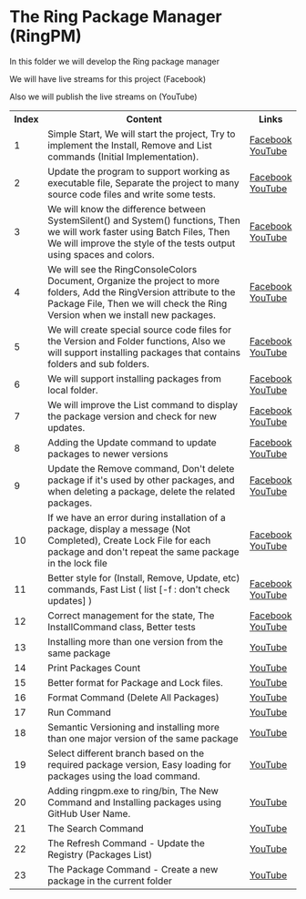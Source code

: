 The Ring Package Manager (RingPM)
=================================

In this folder we will develop the Ring package manager

We will have live streams for this project (Facebook)

Also we will publish the live streams on (YouTube)


<table>
	<tr>	
		<th>Index</th>
		<th>Content</th>
		<th>Links</th>
	</tr>
	<tr>
		<td id="lesson1">1</td>
		<td>
			Simple Start, We will start the project, Try to implement the Install, Remove and List commands (Initial Implementation).
		</td>
		<td>
			<a href="https://www.facebook.com/mahmoudfayed1986/videos/vb.640625344/10156167595515345/?type=2&video_source=user_video_tab">Facebook</a> <br />
			<a href="https://www.youtube.com/watch?v=EDyrgo-0BIg&index=1&list=PLpQiqjcu7CuFiv-Fa8M8wx-MrKvLmMnbn">YouTube</a>
		</td>
	</tr>
	<tr>
		<td id="lesson2">2</td>
		<td>
			Update the program to support working as executable file, Separate the project to many source code files and write some tests.
		</td>
		<td>
			<a href="https://www.facebook.com/mahmoudfayed1986/videos/vb.640625344/10156170147090345/?type=2&video_source=user_video_tab">Facebook</a> <br />
			<a href="https://www.youtube.com/watch?v=RWlo8Eiyo0s&index=2&list=PLpQiqjcu7CuFiv-Fa8M8wx-MrKvLmMnbn">YouTube</a>
		</td>
	</tr>
	<tr>
		<td id="lesson3">3</td>
		<td>
			We will know the difference between SystemSilent() and System() functions, Then we will work faster using Batch Files, Then We will improve the style of the tests output using spaces and colors.
		</td>
		<td>
			<a href="https://www.facebook.com/mahmoudfayed1986/videos/vb.640625344/10156170776415345/?type=2&video_source=user_video_tab">Facebook</a> <br />
			<a href="https://www.youtube.com/watch?v=EGoVTIbw8M0&list=PLpQiqjcu7CuFiv-Fa8M8wx-MrKvLmMnbn&index=3">YouTube</a>
		</td>
	</tr>
	<tr>
		<td id="lesson4">4</td>
		<td>
			We will see the RingConsoleColors Document, Organize the project to more folders, Add the RingVersion attribute to the Package File, Then we will check the Ring Version when we install new packages.
		</td>
		<td>
			<a href="https://www.facebook.com/mahmoudfayed1986/videos/vb.640625344/10156172518305345/?type=2&video_source=user_video_tab">Facebook</a> <br />
			<a href="https://www.youtube.com/watch?v=uBToCd6bYeE&list=PLpQiqjcu7CuFiv-Fa8M8wx-MrKvLmMnbn&index=4">YouTube</a>
		</td>
	</tr>
	<tr>
		<td id="lesson5">5</td>
		<td>
			We will create special source code files for the Version and Folder functions, Also we will support installing packages that contains folders and sub folders.
		</td>
		<td>
			<a href="https://www.facebook.com/mahmoudfayed1986/videos/vb.640625344/10156172625970345/?type=2&video_source=user_video_tab">Facebook</a> <br />
			<a href="https://www.youtube.com/watch?v=l3QebGntG4g&list=PLpQiqjcu7CuFiv-Fa8M8wx-MrKvLmMnbn&index=5">YouTube</a>
		</td>
	</tr>
	<tr>
		<td id="lesson6">6</td>
		<td>
			We will support installing packages from local folder.
		</td>
		<td>
			<a href="https://www.facebook.com/mahmoudfayed1986/videos/vb.640625344/10156178964340345/?type=2&video_source=user_video_tab">Facebook</a> <br />
			<a href="https://www.youtube.com/watch?v=Re4lxETIdm8&index=6&list=PLpQiqjcu7CuFiv-Fa8M8wx-MrKvLmMnbn">YouTube</a>
		</td>
	</tr>
	<tr>
		<td id="lesson7">7</td>
		<td>
			We will improve the List command to display the package version and check for new updates.
		</td>
		<td>
			<a href="https://www.facebook.com/mahmoudfayed1986/videos/vb.640625344/10156179872360345/?type=2&video_source=user_video_tab">Facebook</a> <br />
			<a href="https://www.youtube.com/watch?v=r_JX5Lw3U54&index=7&list=PLpQiqjcu7CuFiv-Fa8M8wx-MrKvLmMnbn">YouTube</a>
		</td>
	</tr>
	<tr>
		<td id="lesson8">8</td>
		<td>
			Adding the Update command to update packages to newer versions
		</td>
		<td>
			<a href="https://www.facebook.com/mahmoudfayed1986/videos/vb.640625344/10156179966170345/?type=2&video_source=user_video_tab">Facebook</a> <br />
			<a href="https://www.youtube.com/watch?v=IQ1Q_9nvVCE&index=8&list=PLpQiqjcu7CuFiv-Fa8M8wx-MrKvLmMnbn">YouTube</a>
		</td>
	</tr>
	<tr>
		<td id="lesson9">9</td>
		<td>
			Update the Remove command, Don't delete package if it's used by other packages, and when deleting a package, delete the related packages.
		</td>
		<td>
			<a href="https://www.facebook.com/mahmoudfayed1986/videos/vb.640625344/10156181825700345/?type=2&video_source=user_video_tab">Facebook</a> <br />
			<a href="https://www.youtube.com/watch?v=qPtMe4f9y9w&index=9&list=PLpQiqjcu7CuFiv-Fa8M8wx-MrKvLmMnbn">YouTube</a>
		</td>
	</tr>
	<tr>
		<td id="lesson10">10</td>
		<td>
			If we have an error during installation of a package, display a message (Not Completed), Create Lock File for each package and don't repeat the same package in the lock file 
		</td>
		<td>
			<a href="https://www.facebook.com/mahmoudfayed1986/videos/vb.640625344/10156185979310345/?type=2&video_source=user_video_tab">Facebook</a> <br />
			<a href="https://www.youtube.com/watch?v=hpinzzgkBKk&index=10&list=PLpQiqjcu7CuFiv-Fa8M8wx-MrKvLmMnbn">YouTube</a>
		</td>
	</tr>
	<tr>
		<td id="lesson11">11</td>
		<td>
			Better style for (Install, Remove, Update, etc) commands, Fast List ( list [-f : don't check updates] )	
		</td>
		<td>
			<a href="https://www.facebook.com/mahmoudfayed1986/videos/vb.640625344/10156186589925345/?type=2&video_source=user_video_tab">Facebook</a> <br />
			<a href="https://www.youtube.com/watch?v=3bSwT28aP1w&list=PLpQiqjcu7CuFiv-Fa8M8wx-MrKvLmMnbn&index=11">YouTube</a>
		</td>
	</tr>
	<tr>
		<td id="lesson12">12</td>
		<td>
			Correct management for the state, The InstallCommand class, Better tests
		</td>
		<td>
			<a href="https://www.facebook.com/mahmoudfayed1986/videos/vb.640625344/10156188149035345/?type=2&video_source=user_video_tab">Facebook</a> <br />
			<a href="https://www.youtube.com/watch?v=B7pfTYsiPqg&index=12&list=PLpQiqjcu7CuFiv-Fa8M8wx-MrKvLmMnbn">YouTube</a>
		</td>
	</tr>
	<tr>
		<td id="lesson13">13</td>
		<td>
			Installing more than one version from the same package
		</td>
		<td>
			<a href="https://www.youtube.com/watch?v=_WLo-d0WdCs&list=PLpQiqjcu7CuFiv-Fa8M8wx-MrKvLmMnbn&index=13">YouTube</a>
		</td>
	</tr>
	<tr>
		<td id="lesson14">14</td>
		<td>
			Print Packages Count
		</td>
		<td>
			<a href="https://www.youtube.com/watch?v=YW7EXpa11h4&list=PLpQiqjcu7CuFiv-Fa8M8wx-MrKvLmMnbn&index=14">YouTube</a>
		</td>
	</tr>
	<tr>
		<td id="lesson15">15</td>
		<td>
			Better format for Package and Lock files.
		</td>
		<td>
			<a href="https://www.youtube.com/watch?v=UDMkECTl3RU&list=PLpQiqjcu7CuFiv-Fa8M8wx-MrKvLmMnbn&index=15">YouTube</a>
		</td>
	</tr>
	<tr>
		<td id="lesson16">16</td>
		<td>
			Format Command (Delete All Packages)
		</td>
		<td>
			<a href="https://www.youtube.com/watch?v=fFsbyFLS0sU&list=PLpQiqjcu7CuFiv-Fa8M8wx-MrKvLmMnbn&index=16">YouTube</a>
		</td>
	</tr>
	<tr>
		<td id="lesson17">17</td>
		<td>
			Run Command 
		</td>
		<td>
			<a href="https://www.youtube.com/watch?v=aRnsWOi_euE&index=17&list=PLpQiqjcu7CuFiv-Fa8M8wx-MrKvLmMnbn">YouTube</a>
		</td>
	</tr>
	<tr>
		<td id="lesson18">18</td>
		<td>
			Semantic Versioning and installing more than one major version of the same package 
		</td>
		<td>
			<a href="https://www.youtube.com/watch?v=c_LLHjWnUg4&list=PLpQiqjcu7CuFiv-Fa8M8wx-MrKvLmMnbn&index=18">YouTube</a>
		</td>
	</tr>
	<tr>
		<td id="lesson19">19</td>
		<td>
			Select different branch based on the required package version, Easy loading for packages using the load command.
		</td>
		<td>
			<a href="https://www.youtube.com/watch?v=w8r7BP96rgQ&list=PLpQiqjcu7CuFiv-Fa8M8wx-MrKvLmMnbn&index=19">YouTube</a>
		</td>
	</tr>
	<tr>
		<td id="lesson20">20</td>
		<td>
			Adding ringpm.exe to ring/bin, The New Command and Installing packages using GitHub User Name.
		</td>
		<td>
			<a href="https://www.youtube.com/watch?v=urxUIb35EDI&index=20&list=PLpQiqjcu7CuFiv-Fa8M8wx-MrKvLmMnbn">YouTube</a>
		</td>
	</tr>
	<tr>
		<td id="lesson21">21</td>
		<td>
			The Search Command
		</td>
		<td>
			<a href="https://www.youtube.com/watch?v=nPSyNdLJZ2U&index=21&list=PLpQiqjcu7CuFiv-Fa8M8wx-MrKvLmMnbn">YouTube</a>
		</td>
	</tr>
	<tr>
		<td id="lesson22">22</td>
		<td>
			The Refresh Command - Update the Registry (Packages List)
		</td>
		<td>
			<a href="https://www.youtube.com/watch?v=MjHRQgGFxbk&list=PLpQiqjcu7CuFiv-Fa8M8wx-MrKvLmMnbn&index=22">YouTube</a>
		</td>
	</tr>
	<tr>
		<td id="lesson23">23</td>
		<td>
			The Package Command - Create a new package in the current folder
		</td>
		<td>
			<a href="https://www.youtube.com/watch?v=sT5r4O4I6FY&index=23&list=PLpQiqjcu7CuFiv-Fa8M8wx-MrKvLmMnbn">YouTube</a>
		</td>
	</tr>
</table>


